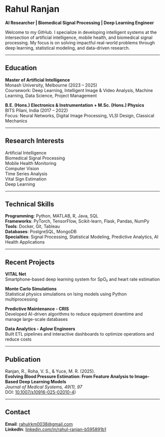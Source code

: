 # Rahul Ranjan

**AI Researcher | Biomedical Signal Processing | Deep Learning Engineer**

Welcome to my GitHub. I specialize in developing intelligent systems at the intersection of artificial intelligence, mobile health, and biomedical signal processing. My focus is on solving impactful real-world problems through deep learning, statistical modeling, and data-driven research.

---

## Education

**Master of Artificial Intelligence**  
Monash University, Melbourne (2023 – 2025)  
Coursework: Deep Learning, Intelligent Image & Video Analysis, Machine Learning, Data Science, Project Management

**B.E. (Hons.) Electronics & Instrumentation + M.Sc. (Hons.) Physics**  
BITS Pilani, India (2017 – 2022)  
Focus: Neural Networks, Digital Image Processing, VLSI Design, Classical Mechanics

---

## Research Interests

Artificial Intelligence  
Biomedical Signal Processing  
Mobile Health Monitoring  
Computer Vision  
Time Series Analysis  
Vital Sign Estimation  
Deep Learning  

---

## Technical Skills

**Programming**: Python, MATLAB, R, Java, SQL  
**Frameworks**: PyTorch, TensorFlow, Scikit-learn, Flask, Pandas, NumPy  
**Tools**: Docker, Git, Tableau  
**Databases**: PostgreSQL, MongoDB  
**Specialties**: Signal Processing, Statistical Modeling, Predictive Analytics, AI Health Applications

---

## Recent Projects

**VITAL Net**  
Smartphone-based deep learning system for SpO₂ and heart rate estimation

**Monte Carlo Simulations**  
Statistical physics simulations on Ising models using Python multiprocessing

**Predictive Maintenance - CRIS**  
Developed AI-driven algorithms to reduce equipment downtime and manage large-scale databases

**Data Analytics - Aglow Engineers**  
Built ETL pipelines and interactive dashboards to optimize operations and reduce costs

---

## Publication

Ranjan, R., Roha, V. S., & Yuce, M. R. (2025).  
**Evolving Blood Pressure Estimation: From Feature Analysis to Image-Based Deep Learning Models**  
*Journal of Medical Systems, 49(1), 97*  
DOI: [10.1007/s10916-025-02010-4](https://doi.org/10.1007/s10916-025-02228-6))

---

## Contact

**Email**: rahulrkm0038@gmail.com  
**LinkedIn**: [linkedin.com/in/rahul-ranjan-b595891b1](https://www.linkedin.com/in/rahul-ranjan-b595891b1)



